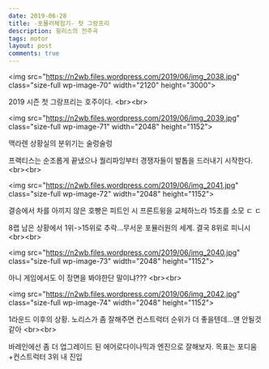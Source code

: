 ```yaml
---
date: 2019-06-28
title: -포뮬러체험기- 첫 그랑프리
description: 윙리스의 전주곡 
tags: motor
layout: post
comments: true
---
```


\<img src="https://n2wb.files.wordpress.com/2019/06/img_2038.jpg" class="size-full wp-image-70" width="2120" height="3000"\>

2019 시즌 첫 그랑프리는 호주이다.
\<br\>\<br\>

\<img src="https://n2wb.files.wordpress.com/2019/06/img_2039.jpg" class="size-full wp-image-71" width="2048" height="1152"\>

맥라렌 상황실의 분위기는 술렁술렁

프랙티스는 순조롭게 끝냈으나 퀄리파잉부터 경쟁자들이 발톱을 드러내기 시작한다.
\<br\>\<br\>

\<img src="https://n2wb.files.wordpress.com/2019/06/img_2041.jpg" class="size-full wp-image-72" width="2048" height="1152"\>

결승에서 차를 아끼지 않은 호빵은 피트인 시 프론트윙을 교체하느라 15초를 소모 ㄷ ㄷ

8랩 남은 상황에서 1위-&gt;15위로 추락...무서운 포뮬러원의 세계. 결국 8위로 피니시
\<br\>\<br\>

\<img src="https://n2wb.files.wordpress.com/2019/06/img_2040.jpg" class="size-full wp-image-73" width="2048" height="1152"\>

아니 게임에서도 이 장면을 봐야한단 말이냐???
\<br\>\<br\>

\<img src="https://n2wb.files.wordpress.com/2019/06/img_2042.jpg" class="size-full wp-image-74" width="2048" height="1152"\>

1라운드 이후의 상황. 노리스가 좀 잘해주면 컨스트럭터 순위가 더 좋을텐데...얜 안될것같아
\<br\>\<br\>

바레인에선 좀 더 업그레이드 된 에어로다이나믹과 엔진으로 잘해보자. 목표는 포디움+컨스트럭터 3위 내 진입
